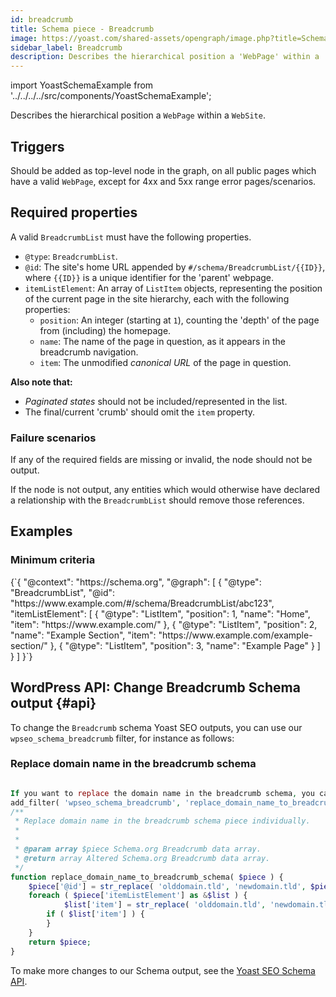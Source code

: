 ```yaml
---
id: breadcrumb
title: Schema piece - Breadcrumb
image: https://yoast.com/shared-assets/opengraph/image.php?title=Schema%20piece%20-%20Breadcrumb
sidebar_label: Breadcrumb
description: Describes the hierarchical position a 'WebPage' within a 'WebSite'.
---
```

import YoastSchemaExample from '../../../../src/components/YoastSchemaExample';

Describes the hierarchical position a `WebPage` within a `WebSite`.

## Triggers
Should be added as top-level node in the graph, on all public pages which have a valid `WebPage`, except for 4xx and 5xx range error pages/scenarios.

## Required properties
A valid `BreadcrumbList` must have the following properties.

* `@type`: `BreadcrumbList`.
* `@id`: The site's home URL appended by `#/schema/BreadcrumbList/{{ID}}`, where `{{ID}}` is a unique identifier for the 'parent' webpage.
* `itemListElement`: An array of `ListItem` objects, representing the position of the current page in the site hierarchy, each with the following properties:
  * `position`: An integer (starting at `1`), counting the 'depth' of the page from (including) the homepage.
  * `name`: The name of the page in question, as it appears in the breadcrumb navigation.
  * `item`: The unmodified *canonical URL* of the page in question.

**Also note that:**
- _Paginated states_ should not be included/represented in the list.
- The final/current 'crumb' should omit the `item` property.

### Failure scenarios
If any of the required fields are missing or invalid, the node should not be output.

If the node is not output, any entities which would otherwise have declared a relationship with the `BreadcrumbList` should remove those references.

## Examples

### Minimum criteria

<YoastSchemaExample>
{`{
      "@context": "https://schema.org",
      "@graph": [
          {
              "@type": "BreadcrumbList",
              "@id": "https://www.example.com/#/schema/BreadcrumbList/abc123",
              "itemListElement": [
                  {
                      "@type": "ListItem",
                      "position": 1,
                      "name": "Home",
                      "item": "https://www.example.com/"
                  },
                  {
                      "@type": "ListItem",
                      "position": 2,
                      "name": "Example Section",
                      "item": "https://www.example.com/example-section/"
                  },
                  {
                      "@type": "ListItem",
                      "position": 3,
                      "name": "Example Page"
                  }
              ]
          }
      ]
}`}
</YoastSchemaExample>


## WordPress API: Change Breadcrumb Schema output {#api}

To change the `Breadcrumb` schema Yoast SEO outputs, you can use our `wpseo_schema_breadcrumb` filter, for instance as follows:
### Replace domain name in the breadcrumb schema

```php

If you want to replace the domain name in the breadcrumb schema, you can use the `wpseo_schema_breadcrumb` filter to hook into the breadcrumb schema piece individually.
add_filter( 'wpseo_schema_breadcrumb', 'replace_domain_name_to_breadcrumb_schema', 11, 2 );
/**
 * Replace domain name in the breadcrumb schema piece individually.
 * 
 * 
 * @param array $piece Schema.org Breadcrumb data array.
 * @return array Altered Schema.org Breadcrumb data array.
 */
function replace_domain_name_to_breadcrumb_schema( $piece ) {
    $piece['@id'] = str_replace( 'olddomain.tld', 'newdomain.tld', $piece['@id'] );
    foreach ( $piece['itemListElement'] as &$list ) {
            $list['item'] = str_replace( 'olddomain.tld', 'newdomain.tld', $list['item'] );
        if ( $list['item'] ) {
        }
    }
    return $piece;
}
```
To make more changes to our Schema output, see the [Yoast SEO Schema API](../api.md).

